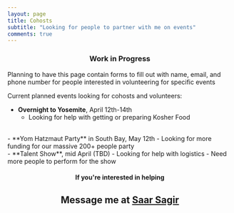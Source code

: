 ```yaml
---
layout: page
title: Cohosts
subtitle: "Looking for people to partner with me on events"
comments: true
---
```


<center><h3> Work in Progress </h3></center>

Planning to have this page contain forms to fill out with name, email, and phone number for people interested in volunteering for specific events

Current planned events looking for cohosts and volunteers:

- **Overnight to Yosemite**, April 12th-14th
  - Looking for help with getting or preparing Kosher Food  
<br/>
- **Yom Hatzmaut Party** in South Bay, May 12th
  - Looking for more funding for our massive 200+ people party  
<br/>
- **Talent Show**, mid April (TBD)
  - Looking for help with logistics
  - Need more people to perform for the show  
<br/>
<center><h4>If you're interested in helping</h4>
<h2>Message me at <a href="https://www.facebook.com/messages/t/sagirsaar">Saar Sagir</a></h2></center>